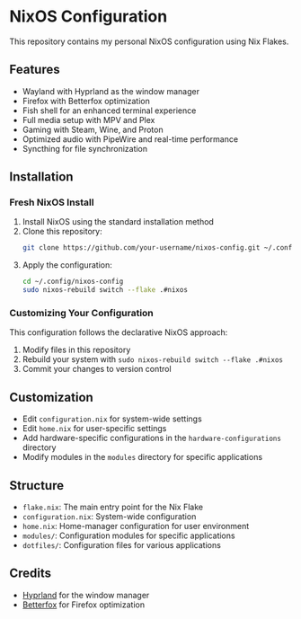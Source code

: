 # NixOS Configuration

This repository contains my personal NixOS configuration using Nix Flakes.

## Features

- Wayland with Hyprland as the window manager
- Firefox with Betterfox optimization
- Fish shell for an enhanced terminal experience
- Full media setup with MPV and Plex
- Gaming with Steam, Wine, and Proton
- Optimized audio with PipeWire and real-time performance
- Syncthing for file synchronization

## Installation

### Fresh NixOS Install

1. Install NixOS using the standard installation method
2. Clone this repository:
   ```bash
   git clone https://github.com/your-username/nixos-config.git ~/.config/nixos-config
   ```
3. Apply the configuration:
   ```bash
   cd ~/.config/nixos-config
   sudo nixos-rebuild switch --flake .#nixos
   ```

### Customizing Your Configuration

This configuration follows the declarative NixOS approach:

1. Modify files in this repository
2. Rebuild your system with `sudo nixos-rebuild switch --flake .#nixos`
3. Commit your changes to version control

## Customization

- Edit `configuration.nix` for system-wide settings
- Edit `home.nix` for user-specific settings
- Add hardware-specific configurations in the `hardware-configurations` directory
- Modify modules in the `modules` directory for specific applications

## Structure

- `flake.nix`: The main entry point for the Nix Flake
- `configuration.nix`: System-wide configuration
- `home.nix`: Home-manager configuration for user environment
- `modules/`: Configuration modules for specific applications
- `dotfiles/`: Configuration files for various applications

## Credits

- [Hyprland](https://github.com/hyprwm/Hyprland) for the window manager
- [Betterfox](https://github.com/yokoffing/Betterfox) for Firefox optimization 